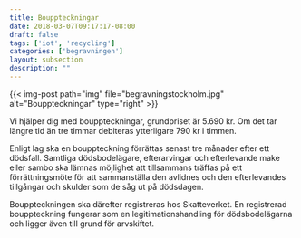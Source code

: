 ```yaml
---
title: Bouppteckningar
date: 2018-03-07T09:17:17-08:00
draft: false
tags: ['iot', 'recycling']
categories: ['begravningen']
layout: subsection
description: ""
---
```



{{< img-post
    path="img" file="begravningstockholm.jpg"
    alt="Bouppteckningar" type="right" >}}

Vi hjälper dig med bouppteckningar, grundpriset är 5.690 kr. Om det tar längre tid än tre timmar debiteras ytterligare 790 kr i timmen.

Enligt lag ska en bouppteckning förrättas senast tre månader efter ett dödsfall. Samtliga dödsbodelägare, efterarvingar och efterlevande make eller sambo ska lämnas möjlighet att tillsammans träffas på ett förrättningsmöte för att sammanställa den avlidnes och den efterlevandes tillgångar och skulder som de såg ut på dödsdagen.

Bouppteckningen ska därefter registreras hos Skatteverket. En registrerad bouppteckning fungerar som en legitimationshandling för dödsbodelägarna och ligger även till grund för arvskiftet.
